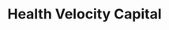 ---
layout: firm_page
title: "Health Velocity Capital"
id: "healthvelocitycapital.com"
permalink: "/healthvelocitycapitalhealthvelocitycapital.com/"
website: "https://healthvelocitycapital.com"
offices: "Nashville (United States), San Francisco (United States), Brentwood (United States)"
investment_stages: "Series A, Series B, Series C"
portfolio_companies: "Greater Good Health, Octave, Clever Care Health Plan Inc., ShiftKey, Array Behavioral Care, HealthJoy"
portfolio_link: ""
investment_markets: "Healthcare software, Healthcare services"
founded_year: "2016"
description: "Health Velocity Capital invests exclusively in innovative healthcare software and services businesses. Their goal is to create a more affordable, sustainable, and consumer-friendly future in healthcare."
linkedin: "https://www.linkedin.com/company/health-velocity-capital"
twitter: ""
instagram: ""
team_page: ""
investor_type: "Venture Capital"
crunchbase: "https://www.crunchbase.com/organization/health-velocity-capital"
pitchbook: ""

# SEO Optimization
meta_title: "Health Velocity Capital - VC Firm - projectstartups.com"
meta_description: "Health Velocity Capital, Health Velocity Capital invests exclusively in innovative healthcare software and services businesses. Their goal is to create a more affordable, sust..."
meta_keywords: "Health Velocity Capital, Healthcare software, Healthcare services, VC firm, venture capital, startup investor, projectstartups.com"
canonical_url: "https://vc.projectstartups.com/healthvelocitycapitalhealthvelocitycapital.com/"
---